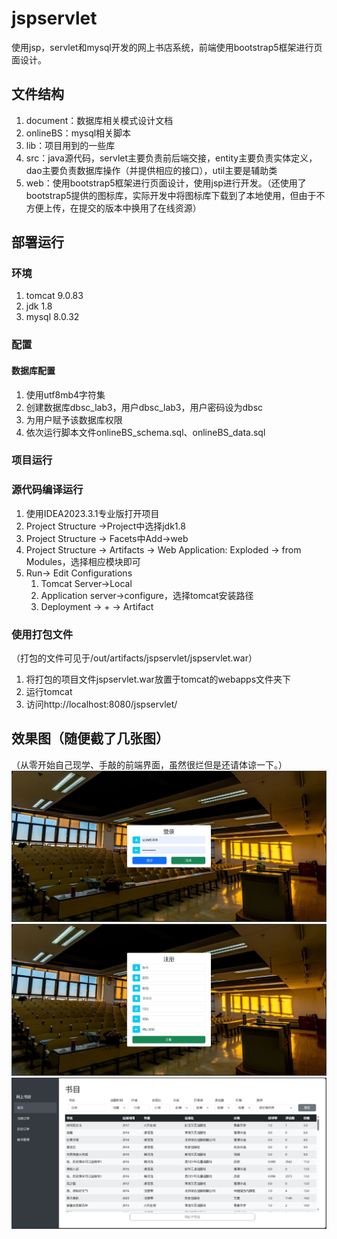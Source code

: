 # jspservlet
使用jsp，servlet和mysql开发的网上书店系统，前端使用bootstrap5框架进行页面设计。

## 文件结构
1. document：数据库相关模式设计文档
2. onlineBS：mysql相关脚本
3. lib：项目用到的一些库
4. src：java源代码，servlet主要负责前后端交接，entity主要负责实体定义，dao主要负责数据库操作（并提供相应的接口），util主要是辅助类
5. web：使用bootstrap5框架进行页面设计，使用jsp进行开发。（还使用了bootstrap5提供的图标库，实际开发中将图标库下载到了本地使用，但由于不方便上传，在提交的版本中换用了在线资源）

## 部署运行

### 环境
1. tomcat 9.0.83
2. jdk 1.8
3. mysql 8.0.32

### 配置
#### 数据库配置

1. 使用utf8mb4字符集
2. 创建数据库dbsc_lab3，用户dbsc_lab3，用户密码设为dbsc
3. 为用户赋予该数据库权限
4. 依次运行脚本文件onlineBS_schema.sql、onlineBS_data.sql

### 项目运行

### 源代码编译运行

1. 使用IDEA2023.3.1专业版打开项目
2. Project Structure ->Project中选择jdk1.8
3. Project Structure -> Facets中Add->web
4. Project Structure -> Artifacts -> Web Application: Exploded -> from Modules，选择相应模块即可
5. Run-> Edit Configurations
    1. Tomcat Server->Local
    2. Application server->configure，选择tomcat安装路径
    3. Deployment -> + -> Artifact

### 使用打包文件
（打包的文件可见于/out/artifacts/jspservlet/jspservlet.war）
1. 将打包的项目文件jspservlet.war放置于tomcat的webapps文件夹下
2. 运行tomcat
3. 访问http://localhost:8080/jspservlet/

## 效果图（随便截了几张图）
（从零开始自己现学、手敲的前端界面，虽然很烂但是还请体谅一下。）
![login.jpg](img/login.jpg)
![register.jpg](img/register.jpg)
![home.jpg](img/home.jpg)

